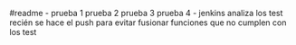 #readme - 
prueba 1
prueba 2
prueba 3
prueba 4 - jenkins analiza los test recién se hace el push para evitar fusionar funciones que no cumplen con los test